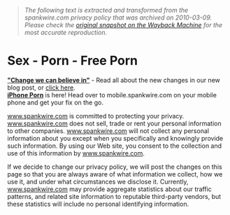 > *The following text is extracted and transformed from the spankwire.com privacy policy that was archived on 2010-03-09. Please check the [original snapshot on the Wayback Machine](https://web.archive.org/web/20100309092857id_/http%3A//www.spankwire.com/Privacy.aspx) for the most accurate reproduction.*

# Sex - Porn - Free Porn

[**"Change we can believe in"**](http://www.spankwire.com/blog) \- Read all about the new changes in our new blog post, or [click here](http://www.spankwire.com/blog).  
[**iPhone Porn**](http://mobile.spankwire.com/) is here! Head over to mobile.spankwire.com on your mobile phone and get your fix on the go.

www.spankwire.com is committed to protecting your privacy. www.spankwire.com does not sell, trade or rent your personal information to other companies. www.spankwire.com will not collect any personal information about you except when you specifically and knowingly provide such information. By using our Web site, you consent to the collection and use of this information by www.spankwire.com.

If we decide to change our privacy policy, we will post the changes on this page so that you are always aware of what information we collect, how we use it, and under what circumstances we disclose it. Currently, www.spankwire.com may provide aggregate statistics about our traffic patterns, and related site information to reputable third-party vendors, but these statistics will include no personal identifying information.
